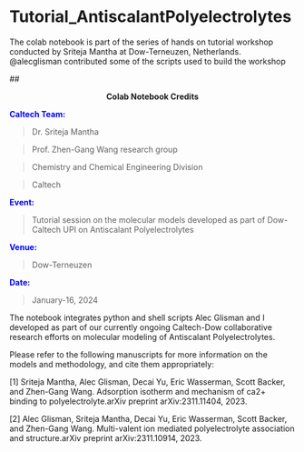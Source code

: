 # Tutorial_AntiscalantPolyelectrolytes

The colab notebook is part of the series of hands on tutorial workshop conducted by Sriteja Mantha at Dow-Terneuzen, Netherlands. @alecglisman contributed some of the scripts used to build the workshop 

##<p align="center"><b>Colab Notebook Credits</b></p>

<font color="blue">**Caltech Team:**</font>
> Dr. Sriteja Mantha 

>Prof. Zhen-Gang Wang research group

>Chemistry and Chemical Engineering Division

>Caltech
        
<font color="blue">**Event:**</font>  
>Tutorial session on the molecular models developed as part of Dow-Caltech UPI on Antiscalant Polyelectrolytes

<font color="blue">**Venue:**</font>
>Dow-Terneuzen

<font color="blue">**Date:**</font>   
>January-16, 2024

The notebook integrates python and shell scripts Alec Glisman and I developed as part of our currently ongoing Caltech-Dow collaborative research efforts on molecular modeling of Antiscalant Polyelectrolytes.

Please refer to the following manuscripts for more information on the models and methodology, and cite them appropriately:

[1] Sriteja Mantha, Alec Glisman, Decai Yu, Eric Wasserman, Scott Backer, and Zhen-Gang Wang. Adsorption isotherm and mechanism of ca2+ binding to polyelectrolyte.arXiv preprint arXiv:2311.11404, 2023.

[2] Alec Glisman, Sriteja Mantha, Decai Yu, Eric Wasserman, Scott Backer, and Zhen-Gang Wang. Multi-valent ion mediated polyelectrolyte association and structure.arXiv preprint arXiv:2311.10914, 2023.
